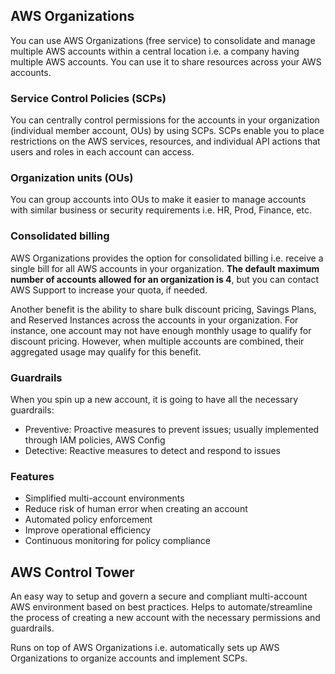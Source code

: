 ## AWS Organizations

You can use AWS Organizations (free service) to consolidate and manage multiple AWS accounts within a central location i.e. a company having multiple AWS accounts. You can use it to share resources across your AWS accounts.

### Service Control Policies (SCPs)

You can centrally control permissions for the accounts in your organization (individual member account, OUs) by using SCPs. SCPs enable you to place restrictions on the AWS services, resources, and individual API actions that users and roles in each account can access.

### Organization units (OUs)

You can group accounts into OUs to make it easier to manage accounts with similar business or security requirements i.e. HR, Prod, Finance, etc.

### Consolidated billing

AWS Organizations provides the option for consolidated billing i.e. receive a single bill for all AWS accounts in your organization. **The default maximum number of accounts allowed for an organization is 4**, but you can contact AWS Support to increase your quota, if needed.

Another benefit is the ability to share bulk discount pricing, Savings Plans, and Reserved Instances across the accounts in your organization. For instance, one account may not have enough monthly usage to qualify for discount pricing. However, when multiple accounts are combined, their aggregated usage may qualify for this benefit.

### Guardrails

When you spin up a new account, it is going to have all the necessary guardrails:

- Preventive: Proactive measures to prevent issues; usually implemented through IAM policies, AWS Config
- Detective: Reactive measures to detect and respond to issues

### Features

- Simplified multi-account environments
- Reduce risk of human error when creating an account
- Automated policy enforcement
- Improve operational efficiency
- Continuous monitoring for policy compliance

## AWS Control Tower

An easy way to setup and govern a secure and compliant multi-account AWS environment based on best practices. Helps to automate/streamline the process of creating a new account with the necessary permissions and guardrails.

Runs on top of AWS Organizations i.e. automatically sets up AWS Organizations to organize accounts and implement SCPs.
